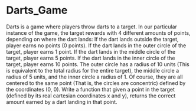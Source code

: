 # Darts_Game
Darts is a game where players throw darts to a target.  In our particular instance of the game, the target rewards with 4 different amounts of points, depending on where the dart lands:  If the dart lands outside the target, player earns no points (0 points). If the dart lands in the outer circle of the target, player earns 1 point. If the dart lands in the middle circle of the target, player earns 5 points. If the dart lands in the inner circle of the target, player earns 10 points. The outer circle has a radius of 10 units (This is equivalent to the total radius for the entire target), the middle circle a radius of 5 units, and the inner circle a radius of 1. Of course, they are all centered to the same point (That is, the circles are concentric) defined by the coordinates (0, 0).  Write a function that given a point in the target (defined by its real cartesian coordinates x and y), returns the correct amount earned by a dart landing in that point.
